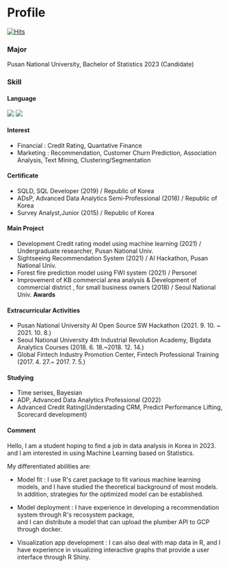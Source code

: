 # Profile

[![Hits](https://hits.seeyoufarm.com/api/count/incr/badge.svg?url=https%3A%2F%2Fgithub.com%2Fsmldlyst%2F&count_bg=%2379C83D&title_bg=%23555555&icon=&icon_color=%23E7E7E7&title=hits&edge_flat=false)](https://github.com/smldlyst)

### Major
Pusan National University, Bachelor of Statistics 2023 (Candidate)

### Skill
#### Language
<p>
<img src="https://img.shields.io/badge/Python-3776AB?style=flat-square&logo=Python&logoColor=yellow"/> <img src="https://img.shields.io/badge/R-276DC3?style=flat-square&logo=R&logoColor=blue"/>
</p>

#### Interest
- Financial : Credit Rating, Quantative Finance
- Marketing : Recommendation, Customer Churn Prediction, Association Analysis, Text Mining, Clustering/Segmentation

#### Certificate
- SQLD, SQL Developer (2019) / Republic of Korea  
- ADsP, Advanced Data Analytics Semi-Professional (2018) / Republic of Korea  
- Survey Analyst,Junior (2015) / Republic of Korea

#### Main Project
- Development Credit rating model using machine learning (2021) / Undergraduate researcher, Pusan National Univ.
- Sightseeing Recommendation System (2021) / AI Hackathon, Pusan National Univ.
- Forest fire prediction model using FWI system (2021) / Personel
- Improvement of KB commercial area analysis & Development of commercial district , for small business owners (2018) / Seoul National Univ. **Awards**

#### Extracurricular Activities
- Pusan National University AI Open Source SW Hackathon (2021. 9. 10. ~ 2021. 10. 8.)
- Seoul National University 4th Industrial Revolution Academy, Bigdata Analytics Courses (2018. 6. 18.~2018. 12. 14.)
- Global Fintech Industry Promotion Center, Fintech Professional Training (2017. 4. 27.~ 2017. 7. 5.) 

#### Studying 
- Time serises, Bayesian
- ADP, Advanced Data Analytics Professional (2022)
- Advanced Credit Rating(Understading CRM, Predict Performance Lifting, Scorecard development)

#### Comment
Hello, I am a student hoping to find a job in data analysis in Korea in 2023.
and I am interested in using Machine Learning based on Statistics.

My differentiated abilities are:

- Model fit
: I use R's caret package to fit various machine learning models, and I have studied the theoretical background of most models.  
In addition, strategies for the optimized model can be established.

- Model deployment
: I have experience in developing a recommendation system through R's recosystem package,  
and I can distribute a model that can upload the plumber API to GCP through docker.

- Visualization app development
: I can also deal with map data in R, and I have experience in visualizing interactive graphs that provide a user interface through R Shiny.
